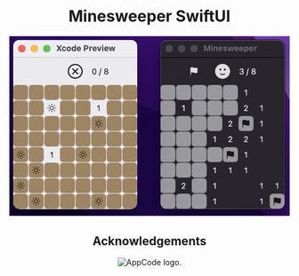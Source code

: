 <div align="center">

# Minesweeper SwiftUI

![showcase](assets/showcase.png)

## Acknowledgements

<div>
<img src="https://resources.jetbrains.com/storage/products/company/brand/logos/AppCode_icon.svg" alt="AppCode logo.">
</div>

</div>
